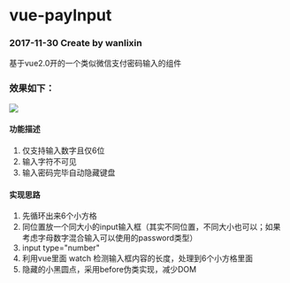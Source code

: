 # vue-payInput
### 2017-11-30 Create by wanlixin

基于vue2.0开的一个类似微信支付密码输入的组件
### 效果如下：
![](https://github.com/wanlixi/vue-payInput/blob/master/imitation-pay-input.gif)
#### 功能描述
<ol>
  <li>仅支持输入数字且仅6位</li>
  <li>输入字符不可见</li>
  <li>输入密码完毕自动隐藏键盘</li>
</ol>

#### 实现思路
<ol>
  <li>先循环出来6个小方格</li>
  <li>同位置放一个同大小的input输入框（其实不同位置，不同大小也可以；如果考虑字母数字混合输入可以使用的password类型）</li>
  <li>input type="number"</li>
  <li>利用vue里面 watch 检测输入框内容的长度，处理到6个小方格里面  </li>
  <li>隐藏的小黑圆点，采用before伪类实现，减少DOM</li>
</ol>
